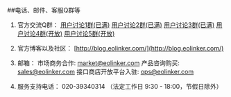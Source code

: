 ##电话、邮件、客服Q群等
1. 官方交流Q群：
[用户讨论1群(已满)](https://jq.qq.com/?_wv=1027&k=5ieOtY7)
[用户讨论2群(已满)](https://jq.qq.com/?_wv=1027&k=5eVxKs3)
[用户讨论3群(已满)](https://jq.qq.com/?_wv=1027&k=5X2GVFf)
[用户讨论4群(开放)](https://jq.qq.com/?_wv=1027&k=51Kk8Lz)
[用户讨论5群(开放)](https://jq.qq.com/?_wv=1027&k=5lDoleL)

2. 官方博客以及社区：
[http://blog.eolinker.com/](http://blog.eolinker.com/)

3. 邮箱：
市场商务合作: market@eolinker.com
产品咨询购买: sales@eolinker.com
接口商店开放平台入驻: ops@eolinker.com

4. 服务支持电话：
020-39340314 （法定工作日 9:30 - 18:00，节假日除外）